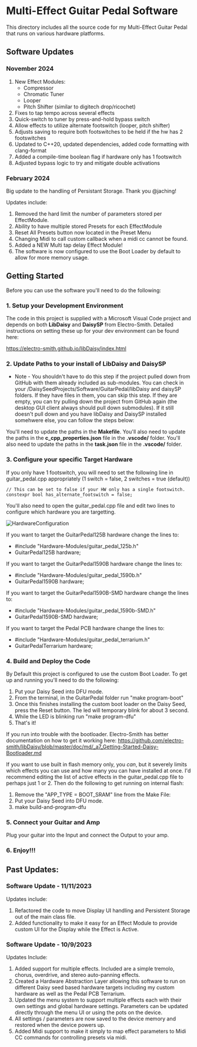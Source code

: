 # Multi-Effect Guitar Pedal Software
This directory includes all the source code for my Multi-Effect Guitar Pedal that runs on various hardware platforms. 

## Software Updates 
### November 2024

1. New Effect Modules:
     - Compressor
     - Chromatic Tuner
     - Looper
     - Pitch Shifter (similar to digitech drop/ricochet)
2. Fixes to tap tempo across several effects
3. Quick-switch to tuner by press-and-hold bypass switch
4. Allow effects to utilize alternate footswitch (looper, pitch shifter)
5. Adjusts saving to require both footswitches to be held if the hw has 2 footswitches
6. Updated to C++20, updated dependencies, added code formatting with clang-format
7. Added a compile-time boolean flag if hardware only has 1 footswitch
8. Adjusted bypass logic to try and mitigate double activations
   
### February 2024
Big update to the handling of Persistant Storage.  Thank you @jaching!

Updates include:

1. Removed the hard limit the number of parameters stored per EffectModule.
2. Ability to have multiple stored Presets for each EffectModule
3. Reset All Presets button now located in the Preset Menu
4. Changing Midi to call custom callback when a midi cc cannot be found.
5. Added a NEW Multi tap delay Effect Module!
6. The software is now configured to use the Boot Loader by default to allow for more memory usage.

## Getting Started
Before you can use the software you'll need to do the following:

### 1. Setup your Development Environment

The code in this project is supplied with a Microsoft Visual Code project and depends on both **LibDaisy** and **DaisySP** from Electro-Smith. Detailed instructions on setting these up for your dev environment can be found here:

https://electro-smith.github.io/libDaisy/index.html

### 2. Update Paths to your install of LibDaisy and DaisySP

* Note - You shouldn't have to do this step if the project pulled down from GitHub with them already included as sub-modules.  You can check in your /DaisySeedProjects/Software/GuitarPedal/libDaisy and daisySP folders. If they have files in them, you can skip this step.  If they are empty, you can try pulling down the project from GitHub again (the desktop GUI client always should pull down submodules). If it still doesn't pull down and you have libDaisy and DaisySP installed somehwere else, you can follow the steps below: 

You'll need to update the paths in the **Makefile**.
You'll also need to update the paths in the **c_cpp_properties.json** file in the **.vscode/** folder.
You'll also need to update the paths in the **task.json** file in the **.vscode/** folder.

### 3. Configure your specific Target Hardware

If you only have 1 footswitch, you will need to set the following line in guitar_pedal.cpp appropriately (1 switch = false, 2 switches = true (default))

```
// This can be set to false if your HW only has a single footswitch.
constexpr bool has_alternate_footswitch = false;
```

You'll also need to open the guitar_pedal.cpp file and edit two lines to configure which hardware you are targetting. 

![HardwareConfiguration](images/configure_hardware.png)

If you want to target the GuitarPedal125B hardware change the lines to:

* #include "Hardware-Modules/guitar_pedal_125b.h"
* GuitarPedal125B hardware;

If you want to target the GuitarPedal1590B hardware change the lines to:

* #include "Hardware-Modules/guitar_pedal_1590b.h"
* GuitarPedal1590B hardware;

If you want to target the GuitarPedal1590B-SMD hardware change the lines to:

* #include "Hardware-Modules/guitar_pedal_1590b-SMD.h"
* GuitarPedal1590B-SMD hardware;

If you want to target the Pedal PCB hardware change the lines to:

* #include "Hardware-Modules/guitar_pedal_terrarium.h"
* GuitarPedalTerrarium hardware;

### 4. Build and Deploy the Code

By Default this project is configured to use the custom Boot Loader. To get up and running you'll need to do the following:

1. Put your Daisy Seed into DFU mode.
2. From the terminal, in the GuitarPedal folder run "make program-boot"
3. Once this finishes installing the custom boot loader on the Daisy Seed, press the Reset button. The led will temporary blink for about 3 second.
4. While the LED is blinking run "make program-dfu"
5. That's it!

If you run into trouble with the bootloader.  Electro-Smith has better documentation on how to get it working here: https://github.com/electro-smith/libDaisy/blob/master/doc/md/_a7_Getting-Started-Daisy-Bootloader.md

If you want to use built in flash memory only, you *can*, but it severely limits which effects you can use and how many you can have installed at once. I'd recommend editing the list of active effects in the guitar_pedal.cpp file to perhaps just 1 or 2. Then do the following to get running on internal flash:

1. Remove the "APP_TYPE = BOOT_SRAM" line from the Make File:
2. Put your Daisy Seed into DFU mode.
3. make build-and-program-dfu

### 5. Connect your Guitar and Amp

Plug your guitar into the Input and connect the Output to your amp.

### 6. Enjoy!!!

## Past Updates:

### Software Update - 11/11/2023
Updates include:

1. Refactored the code to move Display UI handling and Persistent Storage out of the main class file.
2. Added functionality to make it easy for an Effect Module to provide custom UI for the Display while the Effect is Active.
   
### Software Update - 10/9/2023
Updates Include:

1. Added support for multiple effects.  Included are a simple tremolo, chorus, overdrive, and stereo auto-panning effects.
2. Created a Hardware Abstraction Layer allowing this software to run on different Daisy seed based hardware targets including my custom hardware as well as the Pedal PCB Terrarium.
3. Updated the menu system to support multiple effects each with their own settings and global hardware settings. Parameters can be updated directly through the menu UI or using the pots on the device.
4. All settings / parameters are now saved to the device memory and restored when the device powers up.
5. Added Midi support to make it simply to map effect parameters to Midi CC commands for controlling presets via midi.
